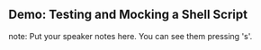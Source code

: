 ##  Demo: Testing and Mocking a Shell Script



note:
    Put your speaker notes here.
    You can see them pressing 's'.
